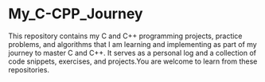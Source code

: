 # My_C-CPP_Journey


This repository contains my C and C++ programming projects, practice problems, and algorithms that I am learning and implementing as part of my journey to master C and C++. It serves as a personal log and a collection of code snippets, exercises, and projects.You are welcome to learn from these repositories.
